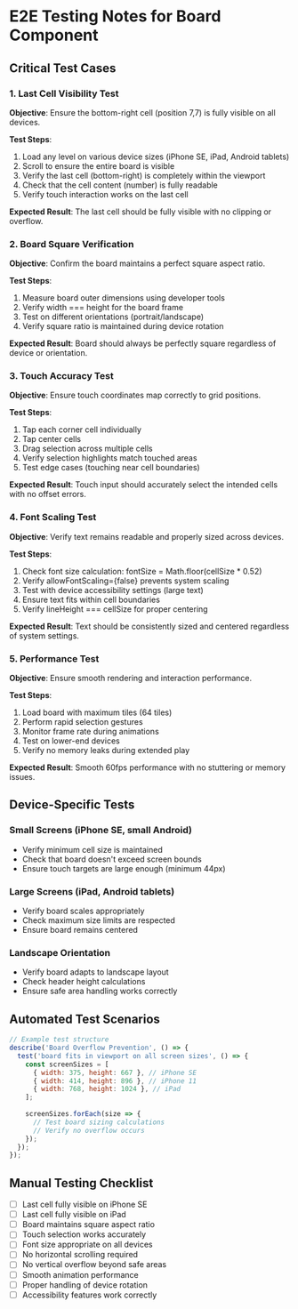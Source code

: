 # E2E Testing Notes for Board Component

## Critical Test Cases

### 1. Last Cell Visibility Test
**Objective**: Ensure the bottom-right cell (position 7,7) is fully visible on all devices.

**Test Steps**:
1. Load any level on various device sizes (iPhone SE, iPad, Android tablets)
2. Scroll to ensure the entire board is visible
3. Verify the last cell (bottom-right) is completely within the viewport
4. Check that the cell content (number) is fully readable
5. Verify touch interaction works on the last cell

**Expected Result**: The last cell should be fully visible with no clipping or overflow.

### 2. Board Square Verification
**Objective**: Confirm the board maintains a perfect square aspect ratio.

**Test Steps**:
1. Measure board outer dimensions using developer tools
2. Verify width === height for the board frame
3. Test on different orientations (portrait/landscape)
4. Verify square ratio is maintained during device rotation

**Expected Result**: Board should always be perfectly square regardless of device or orientation.

### 3. Touch Accuracy Test
**Objective**: Ensure touch coordinates map correctly to grid positions.

**Test Steps**:
1. Tap each corner cell individually
2. Tap center cells
3. Drag selection across multiple cells
4. Verify selection highlights match touched areas
5. Test edge cases (touching near cell boundaries)

**Expected Result**: Touch input should accurately select the intended cells with no offset errors.

### 4. Font Scaling Test
**Objective**: Verify text remains readable and properly sized across devices.

**Test Steps**:
1. Check font size calculation: fontSize = Math.floor(cellSize * 0.52)
2. Verify allowFontScaling={false} prevents system scaling
3. Test with device accessibility settings (large text)
4. Ensure text fits within cell boundaries
5. Verify lineHeight === cellSize for proper centering

**Expected Result**: Text should be consistently sized and centered regardless of system settings.

### 5. Performance Test
**Objective**: Ensure smooth rendering and interaction performance.

**Test Steps**:
1. Load board with maximum tiles (64 tiles)
2. Perform rapid selection gestures
3. Monitor frame rate during animations
4. Test on lower-end devices
5. Verify no memory leaks during extended play

**Expected Result**: Smooth 60fps performance with no stuttering or memory issues.

## Device-Specific Tests

### Small Screens (iPhone SE, small Android)
- Verify minimum cell size is maintained
- Check that board doesn't exceed screen bounds
- Ensure touch targets are large enough (minimum 44px)

### Large Screens (iPad, Android tablets)
- Verify board scales appropriately
- Check maximum size limits are respected
- Ensure board remains centered

### Landscape Orientation
- Verify board adapts to landscape layout
- Check header height calculations
- Ensure safe area handling works correctly

## Automated Test Scenarios

```javascript
// Example test structure
describe('Board Overflow Prevention', () => {
  test('board fits in viewport on all screen sizes', () => {
    const screenSizes = [
      { width: 375, height: 667 }, // iPhone SE
      { width: 414, height: 896 }, // iPhone 11
      { width: 768, height: 1024 }, // iPad
    ];
    
    screenSizes.forEach(size => {
      // Test board sizing calculations
      // Verify no overflow occurs
    });
  });
});
```

## Manual Testing Checklist

- [ ] Last cell fully visible on iPhone SE
- [ ] Last cell fully visible on iPad
- [ ] Board maintains square aspect ratio
- [ ] Touch selection works accurately
- [ ] Font size appropriate on all devices
- [ ] No horizontal scrolling required
- [ ] No vertical overflow beyond safe areas
- [ ] Smooth animation performance
- [ ] Proper handling of device rotation
- [ ] Accessibility features work correctly